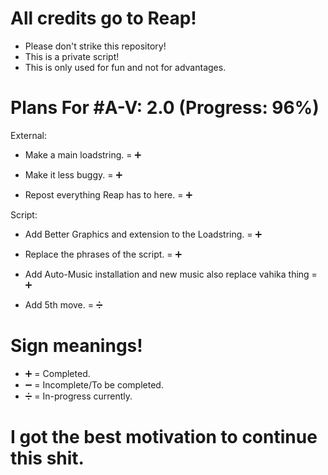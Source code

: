 # All credits go to Reap!

- Please don't strike this repository!
- This is a private script!
- This is only used for fun and not for advantages.

# Plans For #A-V: 2.0 (Progress: 96%)

External:

- Make a main loadstring. = ➕

- Make it less buggy. = ➕

- Repost everything Reap has to here. = ➕

Script: 

- Add Better Graphics and extension to the Loadstring. = ➕

- Replace the phrases of the script. = ➕

- Add Auto-Music installation and new music also replace vahika thing = ➕

- Add 5th move. = ➗



# Sign meanings!

- ➕ = Completed.
- ➖ = Incomplete/To be completed.
- ➗ = In-progress currently.

# I got the best motivation to continue this shit.
